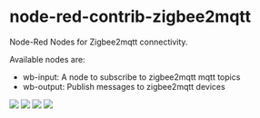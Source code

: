 # node-red-contrib-zigbee2mqtt
Node-Red Nodes for Zigbee2mqtt connectivity.

Available nodes are:
* wb-input: A node to subscribe to zigbee2mqtt mqtt topics
* wb-output: Publish messages to zigbee2mqtt devices

<img src="https://github.com/andreypopov/node-red-contrib-zigbee2mqtt/blob/master/readme/1.png?raw=true">
<img src="https://github.com/andreypopov/node-red-contrib-zigbee2mqtt/blob/master/readme/2.png?raw=true">
<img src="https://github.com/andreypopov/node-red-contrib-zigbee2mqtt/blob/master/readme/3.png?raw=true">
<img src="https://github.com/andreypopov/node-red-contrib-zigbee2mqtt/blob/master/readme/4.png?raw=true">
